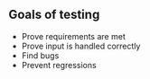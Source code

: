<h2>Goals of testing</h2>
          <ul>
<li>Prove requirements are met</li>
            <li>Prove input is handled correctly</li>
            <li>Find bugs</li>
            <li>Prevent regressions</li>
          </ul>